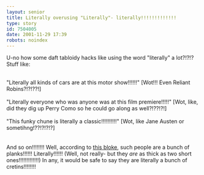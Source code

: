 ```yaml
---
layout: senior
title: Literally overusing "Literally"- literally!!!!!!!!!!!!!
type: story
id: 7504005
date: 2001-11-29 17:39
robots: noindex
---
```

U-no how some daft tabloidy hacks like using the word "literally" a lot?!?!? Stuff like:<br/> <br/><div class="usenet">"Literally all kinds of cars are at this motor show!!!!!!" [Wot!!! Even Reliant Robins?!?!??!]<br/> <br/>"Literally everyone who was anyone was at this film premiere!!!!!" [Wot, like, did they dig up Perry Como so he could go along as well?!??!?!]<br/> <br/>"This funky chune is literally a classic!!!!!!!!!!" [Wot, like Jane Austen or sometihng!??!?!?!?]</div> <br/> <br/>And so on!!!!!!!! Well, according to <a href="http://www.robertfulford.com/literally.html">this bloke</a>, such people are a bunch of planks!!!!!! Literally!!!!!! (Well, not really- but they <i>are</i> as thick as two short ones!!!!!!!!!!!!!) In any, it would be safe to say they are literally a bunch of cretins!!!!!!!!